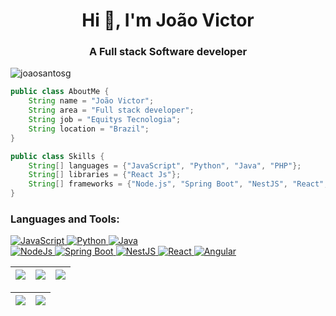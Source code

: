 <h1 align="center">Hi 👋, I'm João Victor</h1>
<h3 align="center">A Full stack Software developer</h3>
<p align="left"> <img src="https://komarev.com/ghpvc/?username=joaosantosg&label=Profile%20views&color=0e75b6&style=flat" alt="joaosantosg" /> </p>

```java
public class AboutMe {
    String name = "João Victor";
    String area = "Full stack developer";
    String job = "Equitys Tecnologia";
    String location = "Brazil";
}

public class Skills {
    String[] languages = {"JavaScript", "Python", "Java", "PHP"};
    String[] libraries = {"React Js"};
    String[] frameworks = {"Node.js", "Spring Boot", "NestJS", "React", "Angular"};
}

```


<!-- <p align="left"> <a href="https://github.com/ryo-ma/github-profile-trophy">
<img src="https://github-profile-trophy.vercel.app/?username=joaosantosg&theme=tokyonight" alt="joaosantosg" /></a> </p>

<p align="left">
</p> -->

<h3 align="left">Languages and Tools:</h3>
<div>
    <!-- Programming Languages -->
    <a href="https://www.javascript.com" target="_blank" rel="noreferrer">
        <img src="https://img.shields.io/badge/JavaScript-F7DF1E?style=for-the-badge&logo=javascript&logoColor=black" alt="JavaScript" />
    </a>
    <a href="https://www.python.org" target="_blank" rel="noreferrer">
        <img src="https://img.shields.io/badge/Python-3776AB?style=for-the-badge&logo=python&logoColor=white" alt="Python" />
    </a>
    <a href="https://www.java.com" target="_blank" rel="noreferrer">
        <img src="https://img.shields.io/badge/Java-007396?style=for-the-badge&logo=java&logoColor=white" alt="Java" />
    </a>
    </br>
    <!-- Frameworks -->
    <a href="https://nodejs.org/en" target="_blank" rel="noreferrer">
        <img src="https://img.shields.io/badge/Node.js-43853D?style=for-the-badge&logo=node.js&logoColor=white" alt="NodeJs" />
    </a>
    <a href="https://spring.io" target="_blank" rel="noreferrer">
        <img src="https://img.shields.io/badge/Spring_Boot-6DB33F?style=for-the-badge&logo=spring-boot&logoColor=white" alt="Spring Boot" />
    </a>
    <a href="https://nestjs.com" target="_blank" rel="noreferrer">
        <img src="https://img.shields.io/badge/NestJS-E0234E?style=for-the-badge&logo=nestjs&logoColor=white" alt="NestJS" />
    </a>
    <!-- Frontend Frameworks -->
    <a href="https://reactjs.org" target="_blank" rel="noreferrer">
        <img src="https://img.shields.io/badge/React-61DAFB?style=for-the-badge&logo=react&logoColor=white" alt="React" />
    </a>
    <a href="https://angular.io" target="_blank" rel="noreferrer">
        <img src="https://img.shields.io/badge/Angular-DD0031?style=for-the-badge&logo=angular&logoColor=white" alt="Angular" />
    </a>
</div>
<!-- <div>
    Backend and Database
    <a href="https://www.docker.com" target="_blank" rel="noreferrer">
        <img src="https://img.shields.io/badge/Docker-2496ED?style=for-the-badge&logo=docker&logoColor=white" alt="Docker" />
    </a>
    <a href="https://www.mongodb.com" target="_blank" rel="noreferrer">
        <img src="https://img.shields.io/badge/MongoDB-47A248?style=for-the-badge&logo=mongodb&logoColor=white" alt="MongoDB" />
    </a>
    <a href="https://www.postgresql.org" target="_blank" rel="noreferrer">
        <img src="https://img.shields.io/badge/PostgreSQL-336791?style=for-the-badge&logo=postgresql&logoColor=white" alt="PostgreSQL" />
    </a>
</div> -->



<!-- <p align="left"> 
<a href="https://angular.io" target="_blank" rel="noreferrer"> <img src="https://angular.io/assets/images/logos/angular/angular.svg" alt="angular" width="40" height="40"/> </a> 
<a href="https://reactjs.org/" target="_blank" rel="noreferrer"> <img src="https://raw.githubusercontent.com/devicons/devicon/master/icons/react/react-original-wordmark.svg" alt="react" width="40" height="40"/> </a> 
<a href="https://reactnative.dev/" target="_blank" rel="noreferrer"> <img src="https://reactnative.dev/img/header_logo.svg" alt="reactnative" width="40" height="40"/> </a>
<a href="https://vuejs.org/" target="_blank" rel="noreferrer"> <img src="https://raw.githubusercontent.com/devicons/devicon/master/icons/vuejs/vuejs-original-wordmark.svg" alt="vuejs" width="40" height="40"/> </a> 
<a href="https://www.docker.com/" target="_blank" rel="noreferrer"> <img src="https://raw.githubusercontent.com/devicons/devicon/master/icons/docker/docker-original-wordmark.svg" alt="docker" width="40" height="40"/> </a> 
<a href="https://www.java.com" target="_blank" rel="noreferrer"> <img src="https://raw.githubusercontent.com/devicons/devicon/master/icons/java/java-original.svg" alt="java" width="40" height="40"/> </a> 
<a href="https://spring.io/" target="_blank" rel="noreferrer"> <img src="https://www.vectorlogo.zone/logos/springio/springio-icon.svg" alt="spring" width="40" height="40"/> </a> 
<a href="https://developer.mozilla.org/en-US/docs/Web/JavaScript" target="_blank" rel="noreferrer"> <img src="https://raw.githubusercontent.com/devicons/devicon/master/icons/javascript/javascript-original.svg" alt="javascript" width="40" height="40"/> </a>
<a href="https://www.python.org" target="_blank" rel="noreferrer"> <img src="https://raw.githubusercontent.com/devicons/devicon/master/icons/python/python-original.svg" alt="python" width="40" height="40"/> </a> 
<a href="https://nestjs.com/" target="_blank" rel="noreferrer"> <img src="https://raw.githubusercontent.com/nimasfl/nestjs-icons/master/file_type_nestjs.svg" alt="nestjs" width="40" height="40"/> </a> 
<a href="https://nodejs.org" target="_blank" rel="noreferrer"> <img src="https://raw.githubusercontent.com/devicons/devicon/master/icons/nodejs/nodejs-original-wordmark.svg" alt="nodejs" width="40" height="40"/> </a> 
<a href="https://www.postgresql.org" target="_blank" rel="noreferrer"> <img src="https://raw.githubusercontent.com/devicons/devicon/master/icons/postgresql/postgresql-original-wordmark.svg" alt="postgresql" width="40" height="40"/> </a> 
<a href="https://www.mongodb.com/" target="_blank" rel="noreferrer"> <img src="https://raw.githubusercontent.com/devicons/devicon/master/icons/mongodb/mongodb-original-wordmark.svg" alt="mongodb" width="40" height="40"/> </a> -->




| ![](http://github-profile-summary-cards.vercel.app/api/cards/stats?username=joaosantosg&theme=nord_dark) | ![](http://github-profile-summary-cards.vercel.app/api/cards/repos-per-language?username=joaosantosg&hide=Html&theme=nord_dark) | ![](http://github-profile-summary-cards.vercel.app/api/cards/most-commit-language?username=joaosantosg&theme=nord_dark) |
| :-: | :-: | :-: |

| ![](http://github-profile-summary-cards.vercel.app/api/cards/profile-details?username=joaosantosg&theme=nord_dark) | ![](https://github-readme-streak-stats.herokuapp.com/?user=joaosantosg&hide_border=true&date_format=M%20j%5B%2C%20Y%5D&background=2D3742&stroke=2D3742&ring=6bbbca&fire=6bbbca&currStreakNum=fff&sideNums=6bbbca&currStreakLabel=6bbbca&sideLabels=fff&dates=fff) |
| :-: | :-: |


